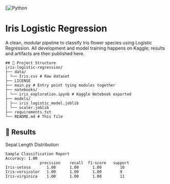 [![Python](https://img.shields.io/badge/project-blue)
# Iris Logistic Regression

A clean, modular pipeline to classify Iris flower species using Logistic Regression. All development and model training happens on Kaggle; results and artifacts are then published here.

```
## 📂 Project Structure
iris-logistic-regression/
├── data/
│ └── Iris.csv # Raw dataset
├── LICENSE
├── main.py # Entry point tying modules together
├── notebooks/
│ └── iris_exploration.ipynb # Kaggle Notebook exported
├── models/
│ ├── iris_logistic_model.joblib
│ └── scaler.joblib
├── requirements.txt
└── README.md # This file
```

## 🎨 Results
Sepal Length Distribution
```
Sample Classification Report
Accuracy: 1.00
               precision    recall  f1-score   support
Iris-setosa       1.00      1.00      1.00        10
Iris-versicolor   1.00      1.00      1.00        9
Iris-virginica    1.00      1.00      1.00        11
```
